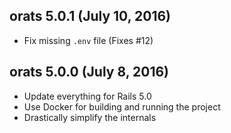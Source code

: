 ## orats 5.0.1 (July 10, 2016)

- Fix missing `.env` file (Fixes #12)

## orats 5.0.0 (July 8, 2016)

- Update everything for Rails 5.0
- Use Docker for building and running the project
- Drastically simplify the internals

